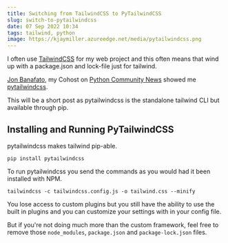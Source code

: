 ```yaml
---
title: Switching from TailwindCSS to PyTailwindCSS
slug: switch-to-pytailwindcss
date: 07 Sep 2022 10:34
tags: tailwind, python
image: https://kjaymiller.azureedge.net/media/pytailwindcss.png
---
```


I often use [TailwindCSS](https://tailwindcss.com) for my web project and this often means that wind up with a package.json and lock-file just for tailwind.

[Jon Banafato](https://twitter.com/jonafato), my Cohost on [Python Community News](https://pythoncommunitynews.com) showed me [pytailwindcss](https://pypi.org/project/pytailwindcss/).

This will be a short post as pytailwindcss is the standalone tailwind CLI but available through pip.

## Installing and Running PyTailwindCSS

pytailwindcss makes tailwind pip-able.

`pip install pytailwindcss`

To run pytailwindcss you send the commands as you would had it been installed with NPM.

`tailwindcss -c tailwindcss.config.js -o tailwind.css --minify`

You lose access to custom plugins but you still have the ability to use the built in plugins and you can customize your settings with in your config file.

But if you're not doing much more than the custom framework, feel free to remove those `node_modules`, `package.json` and `package-lock.json` files.